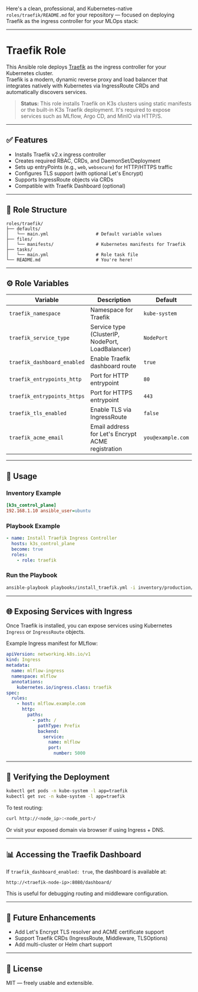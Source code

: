 Here's a clean, professional, and Kubernetes-native `roles/traefik/README.md` for your repository — focused on deploying Traefik as the ingress controller for your MLOps stack:

---

# Traefik Role

This Ansible role deploys [Traefik](https://traefik.io/) as the ingress controller for your Kubernetes cluster.  
Traefik is a modern, dynamic reverse proxy and load balancer that integrates natively with Kubernetes via IngressRoute CRDs and automatically discovers services.

> **Status:** This role installs Traefik on K3s clusters using static manifests or the built-in K3s Traefik deployment. It's required to expose services such as MLflow, Argo CD, and MinIO via HTTP/S.

---

## ✅ Features

- Installs Traefik v2.x ingress controller
- Creates required RBAC, CRDs, and DaemonSet/Deployment
- Sets up entryPoints (e.g., `web`, `websecure`) for HTTP/HTTPS traffic
- Configures TLS support (with optional Let's Encrypt)
- Supports IngressRoute objects via CRDs
- Compatible with Traefik Dashboard (optional)

---

## 📁 Role Structure

```
roles/traefik/
├── defaults/
│   └── main.yml                  # Default variable values
├── files/
│   └── manifests/                # Kubernetes manifests for Traefik
├── tasks/
│   └── main.yml                  # Role task file
└── README.md                     # You're here!
```

---

## ⚙️ Role Variables

| Variable | Description | Default |
|----------|-------------|---------|
| `traefik_namespace` | Namespace for Traefik | `kube-system` |
| `traefik_service_type` | Service type (ClusterIP, NodePort, LoadBalancer) | `NodePort` |
| `traefik_dashboard_enabled` | Enable Traefik dashboard route | `true` |
| `traefik_entrypoints_http` | Port for HTTP entrypoint | `80` |
| `traefik_entrypoints_https` | Port for HTTPS entrypoint | `443` |
| `traefik_tls_enabled` | Enable TLS via IngressRoute | `false` |
| `traefik_acme_email` | Email address for Let's Encrypt ACME registration | `you@example.com` |

---

## 🚀 Usage

### Inventory Example

```ini
[k3s_control_plane]
192.168.1.10 ansible_user=ubuntu
```

### Playbook Example

```yaml
- name: Install Traefik Ingress Controller
  hosts: k3s_control_plane
  become: true
  roles:
    - role: traefik
```

### Run the Playbook

```bash
ansible-playbook playbooks/install_traefik.yml -i inventory/production/hosts
```

---

## 🌐 Exposing Services with Ingress

Once Traefik is installed, you can expose services using Kubernetes `Ingress` or `IngressRoute` objects.

Example Ingress manifest for MLflow:

```yaml
apiVersion: networking.k8s.io/v1
kind: Ingress
metadata:
  name: mlflow-ingress
  namespace: mlflow
  annotations:
    kubernetes.io/ingress.class: traefik
spec:
  rules:
    - host: mlflow.example.com
      http:
        paths:
          - path: /
            pathType: Prefix
            backend:
              service:
                name: mlflow
                port:
                  number: 5000
```

---

## 🧪 Verifying the Deployment

```bash
kubectl get pods -n kube-system -l app=traefik
kubectl get svc -n kube-system -l app=traefik
```

To test routing:

```bash
curl http://<node_ip>:<node_port>/
```

Or visit your exposed domain via browser if using Ingress + DNS.

---

## 📊 Accessing the Traefik Dashboard

If `traefik_dashboard_enabled: true`, the dashboard is available at:

```
http://<traefik-node-ip>:8080/dashboard/
```

This is useful for debugging routing and middleware configuration.

---

## 📌 Future Enhancements

- Add Let's Encrypt TLS resolver and ACME certificate support
- Support Traefik CRDs (IngressRoute, Middleware, TLSOptions)
- Add multi-cluster or Helm chart support

---

## 📄 License

MIT — freely usable and extensible.

